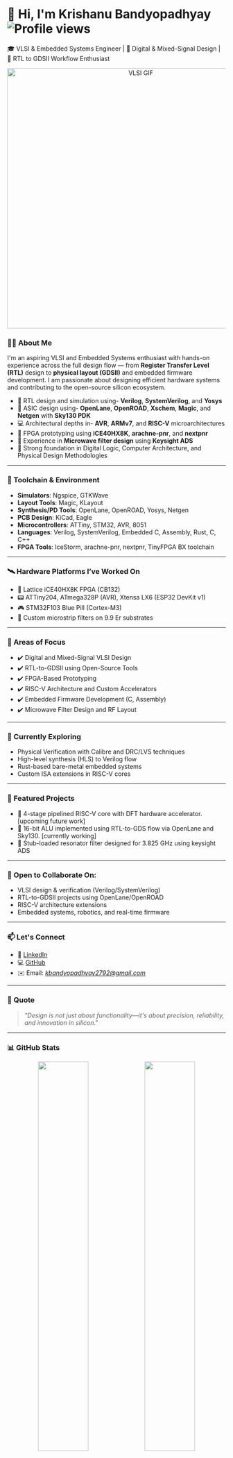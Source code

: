 # 👋 Hi, I'm Krishanu Bandyopadhyay                 ![Profile views](https://komarev.com/ghpvc/?username=Krishanu-007&label=Profile%20views&color=0e75b6&style=flat)
🎓 VLSI & Embedded Systems Engineer | 🔬 Digital & Mixed-Signal Design | 📐 RTL to GDSII Workflow Enthusiast

<p align="center">
  <img src="https://media.giphy.com/media/v1.Y2lkPTc5MGI3NjExdXQ5dnRlc2diemUxNHo2ZzFkbThqYjh4eWtlMGZzaXI4cmpqbGJmMyZlcD12MV9naWZzX3NlYXJjaCZjdD1n/MUlmRFnTQxwJ2/giphy.gif" width="600" alt="VLSI GIF">
</p>


### 👨‍💻 About Me

I'm an aspiring VLSI and Embedded Systems enthusiast with hands-on experience across the full design flow — from **Register Transfer Level (RTL)** design to **physical layout (GDSII)** and embedded firmware development. I am passionate about designing efficient hardware systems and contributing to the open-source silicon ecosystem.

- 🧠 RTL design and simulation using- **Verilog**, **SystemVerilog**, and **Yosys**
- 🧪 ASIC design using- **OpenLane**, **OpenROAD**, **Xschem**, **Magic**, and **Netgen** with **Sky130 PDK**
- 💻 Architectural depths in- **AVR**, **ARMv7**, and **RISC-V** microarchitectures
- 🔩 FPGA prototyping using **iCE40HX8K**, **arachne-pnr**, and **nextpnr**
- 📡 Experience in **Microwave filter design** using **Keysight ADS**
- 🔬 Strong foundation in Digital Logic, Computer Architecture, and Physical Design Methodologies

---
### 🧰 Toolchain & Environment

- **Simulators**: Ngspice, GTKWave  
- **Layout Tools**: Magic, KLayout  
- **Synthesis/PD Tools**: OpenLane, OpenROAD, Yosys, Netgen  
- **PCB Design**: KiCad, Eagle  
- **Microcontrollers**: ATTiny, STM32, AVR, 8051  
- **Languages**: Verilog, SystemVerilog, Embedded C, Assembly, Rust, C, C++  
- **FPGA Tools**: IceStorm, arachne-pnr, nextpnr, TinyFPGA BX toolchain

-----
### 🛰️ Hardware Platforms I’ve Worked On

- 🧩 Lattice iCE40HX8K FPGA (CB132)
- 📟 ATTiny204, ATmega328P (AVR), Xtensa LX6 (ESP32 DevKit v1)
- 🎮 STM32F103 Blue Pill (Cortex-M3)
- 📡 Custom microstrip filters on 9.9 Er substrates

-------
### 🧭 Areas of Focus

- ✔️ Digital and Mixed-Signal VLSI Design  
- ✔️ RTL-to-GDSII using Open-Source Tools  
- ✔️ FPGA-Based Prototyping  
- ✔️ RISC-V Architecture and Custom Accelerators  
- ✔️ Embedded Firmware Development (C, Assembly)  
- ✔️ Microwave Filter Design and RF Layout

---
### 🌱 Currently Exploring

- Physical Verification with Calibre and DRC/LVS techniques
- High-level synthesis (HLS) to Verilog flow
- Rust-based bare-metal embedded systems
- Custom ISA extensions in RISC-V cores
----
### 🔬 Featured Projects
- 🧠 4-stage pipelined RISC-V core with DFT hardware accelerator.[upcoming future work]
- 🧮 16-bit ALU implemented using RTL-to-GDS flow via OpenLane and Sky130. [currently working]     
- 📡  Stub-loaded resonator filter designed for 3.825 GHz using keysight ADS

---
### 🤝 Open to Collaborate On:

- VLSI design & verification (Verilog/SystemVerilog)
- RTL-to-GDSII projects using OpenLane/OpenROAD
- RISC-V architecture extensions
- Embedded systems, robotics, and real-time firmware

---

### 📫 Let's Connect
- 🔗 [LinkedIn](www.linkedin.com/in/k-bandyopadhyay)
- 💻 [GitHub](https://github.com/Krishanu-007)
- ✉️ Email: *kbandyopadhyay2792@gmail.com*

---

### 💬 Quote

> *"Design is not just about functionality—it's about precision, reliability, and innovation in silicon."*


---

### 📊 GitHub Stats

<p align="center">
  <img src="https://github-readme-stats.vercel.app/api?username=Krishanu-007&show_icons=true&theme=github_dark&hide_border=true" width="48%" />
  <img src="https://github-readme-streak-stats.herokuapp.com/?user=Krishanu-007&theme=github-dark&hide_border=true" width="48%" />
</p>

<p align="center">
  <img src="https://github-readme-activity-graph.vercel.app/graph?username=Krishanu-007&theme=github-compact" />
</p>
